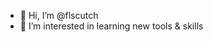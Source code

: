 - 👋 Hi, I’m @flscutch
- 👀 I’m interested in learning new tools & skills


<!---
flscutch/flscutch is a ✨ special ✨ repository because its `README.md` (this file) appears on your GitHub profile.
You can click the Preview link to take a look at your changes.
--->
